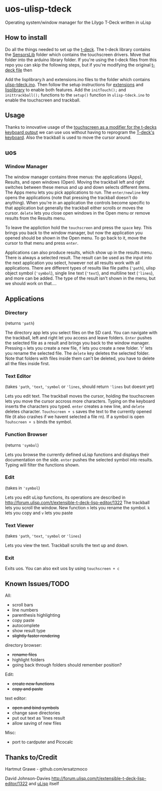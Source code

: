 # uos-ulisp-tdeck
Operating system/window manager for the Lilygo T-Deck written in uLisp

## How to install
Do all the things needed to set up the [t-deck](http://www.ulisp.com/show?4JAO). The t-deck library contains the [SensorsLib](https://github.com/Xinyuan-LilyGO/T-Deck/tree/master/lib/SensorsLib) folder which contains the touchscreen drivers. Move that folder into the arduino library folder. If you're using the t-deck files from this repo you can skip the following steps, but if you're modifying the original [t-deck file](https://github.com/technoblogy/ulisp-tdeck) then

Add the lisplibrary.h and extensions.ino files to the folder which contains [ulisp-tdeck.ino](https://github.com/technoblogy/ulisp-tdeck). Then follow the setup instructions for [extensions](http://www.ulisp.com/show?19Q4) and [lisplibrary](http://www.ulisp.com/show?27OV) to enable both features. Add the `initTouch();` and `inittrackball();` functions to the `setup()` function in `ulisp-tdeck.ino` to enable the touchscreen and trackball.

## Usage
Thanks to innovative usage of the [touchscreen as a modifier for the t-decks keyboard output](https://github.com/hasn0life/ulisp-tdeck-touch-example) we can use uos without having to reprogram the [T-deck's keyboard](https://github.com/hasn0life/t-deck-keyboard-ex). Also the trackball is used to move the cursor around. 

## uos
### Window Manager
The window manager contains three menus: the applications (Apps), Results, and open windows (Open). Moving the trackball left and right switches between these menus and up and down selects different items. The Apps menu lets you pick applications to run. The `enter/newline` key opens the applications (note that pressing the trackball doesn't do anything). When you're in an application the controls become specific to that application but generally the trackball either scrolls or moves the cursor. `delete` lets you close open windows in the Open menu or remove results from the Results menu.

To leave the appliction hold the `touchscreen` and press the `space` key. This brings you back to the window manager, but now the application you opened should be shown in the Open menu. To go back to it, move the cursor to that menu and press `enter`. 

Applications can also produce results, which show up in the results menu. There is always a selected result. The result can be used as the input into the next application you select, however not all results work with all applications. There are different types of results like file paths (`'path`), ulisp object symbol (`'symbol`), single line text (`'text`), and multiline text (`'lines`), and more can be added. The type of the result isn't shown in the menu, but we should work on that.... 

## Applications
### Directory
(returns `'path`)

The directory app lets you select files on the SD card. You can navigate with the trackball, left and right let you access and leave folders. `Enter` pushes the selected file as a result and brings you back to the window manager. Pressing `n` lets you create a new file, `f` lets you create a new folder. 'r' lets you rename the selected file. The `delete` key deletes the selected folder. Note that folders with files inside them can't be deleted, you have to delete all the files inside first. 

### Text Editor
(takes `'path`, `'text`, `'symbol` or `'lines`, should return `'lines` but doesnt yet)

Lets you edit text. The trackball moves the cursor, holding the touchscreen lets you move the cursor accross more characters. Typing on the keyboard inserts the characters you typed. `enter` creates a new line, and `delete` deletes character. `Touchscreen + s` saves the text to the currently opened file (it also crashes if we havent selected a file rn). If a symbol is open `Touhscreen + s` binds the symbol. 

### Function Browser
(returns `'symbol`)

Lets you browse the currently defined uLisp functions and displays their documentation on the side. `enter` pushes the selected symbol into results. Typing will filter the functions shown. 

### Edit
(takes in `'symbol`)

Lets you edit uLisp functions, its operations are described in http://forum.ulisp.com/t/extensible-t-deck-lisp-editor/1322 The trackball lets you scroll the window.
New function `n` lets you rename the symbol. `k` lets you copy and `v` lets you paste

### Text Viewer
(takes `'path`, `'text`, `'symbol` or `'lines`)

Lets you view the text. Trackball scrolls the text up and down.

### Exit
Exits uos. You can also exit uos by using `touchscreen + c`

## Known Issues/TODO
All:
 - scroll bars
 - line numbers
 - parenthesis highlighting
 - copy paste
 - autocomplete
 - show result type
 - ~~slightly faster rendering~~

directory browser:
 - ~~rename files~~
 - highlight folders
 - going back through folders should remember position?

Edit:
 - ~~create new functions~~
 - ~~copy and paste~~

text editor:
 - ~~open and bind symbols~~
 - change save directories
 - put out text as 'lines result
 - allow saving of new files

Misc:
 - port to cardputer and Picocalc

## Thanks to/Credit
Hartmut Grawe - github.com/ersatzmoco

David Johnson-Davies http://forum.ulisp.com/t/extensible-t-deck-lisp-editor/1322 and [uLisp](http://www.ulisp.com) itself
